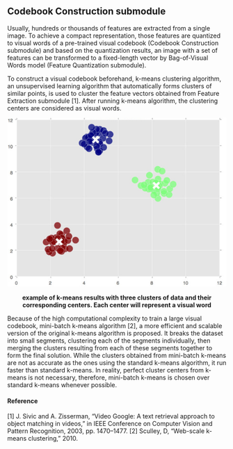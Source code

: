 ## Codebook Construction submodule
Usually, hundreds or thousands of features are extracted from a single image. To achieve a compact representation, those features are quantized to visual words of a pre-trained visual codebook (Codebook Construction submodule)  and based on the quantization results, an image with a set of features can be transformed to a fixed-length vector by Bag-of-Visual Words model (Feature Quantization submodule).

To construct a visual codebook beforehand, k-means clustering algorithm, an unsupervised learning algorithm that automatically forms clusters of similar points, is used to cluster the feature vectors obtained from Feature Extraction submodule [1]. After running k-means algorithm, the clustering centers are considered as visual words.
<p align="center">
    <img src="https://github.com/khanhducle/khanhducle.github.io/blob/master/images/k_means.png">
</p>
<p align="center">
    <b> example of k-means results with three clusters of data and their corresponding centers. Each center will represent a visual word</b>
</p>

Because of the high computational complexity to train a large visual codebook, mini-batch k-means algorithm [2], a more efficient and scalable version of the original k-means algorithm is proposed. It breaks the dataset into small segments, clustering each of the segments individually, then merging the clusters resulting from each of these segments together to form the final solution. 
While the clusters obtained from mini-batch k-means are not as accurate as the ones using the standard k-means algorithm, it run faster than standard k-means. In reality, perfect cluster centers from k-means is not necessary,  therefore, mini-batch k-means is chosen over standard k-means whenever possible.


#### Reference
[1] J. Sivic and A. Zisserman, “Video Google: A text retrieval approach to object matching in videos,” in IEEE Conference on
Computer Vision and Pattern Recognition, 2003, pp. 1470–1477.
[2] Sculley, D, “Web-scale k-means clustering,” 2010.

